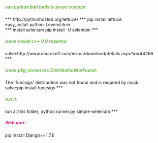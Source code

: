 <h5 style="color:#6ab344">
use python bdd tools to prove concept
</h5>
***
http://pythonhosted.org/lettuce/
***
pip install lettuce<br/>
easy_install python-Levenshtein<br/>
***
install selenium
pip install -U selenium
***
<h5 style="color:#6ab344">
issue:visual c++ 9.0 required
</h5>
solve:http://www.microsoft.com/en-us/download/details.aspx?id=44266
***
<h5 style="color:#6ab344">
issue:pkg_resources.DistributionNotFound:</h5>
The 'funcsigs' distribution was not found and is required by mock<br/>
solve:pip install funcsigs
***
<h5 style="color:#6ab344">run it:</h5>
run at this folder, python runner.py simple-selenium
***
<h5 style="color:#C72A7E">Web part:</h5>
pip install Django==1.7.6